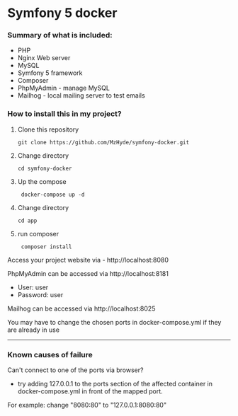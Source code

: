 # Symfony 5 docker

### Summary of what is included:

- PHP
- Nginx Web server
- MySQL 
- Symfony 5 framework
- Composer
- PhpMyAdmin - manage MySQL
- Mailhog - local mailing server to test emails

### How to install this in my project?

1. Clone this repository
    ```
    git clone https://github.com/MzHyde/symfony-docker.git
    ```
2. Change directory
    ```
    cd symfony-docker
    ```
3. Up the compose
    ```
     docker-compose up -d
    ```
4. Change directory
    ```
    cd app
    ```
5. run composer
    ```
     composer install
    ```
Access your project website via - http://localhost:8080

PhpMyAdmin can be accessed via http://localhost:8181
- User: user
- Password: user

Mailhog can be accessed via http://localhost:8025

You may have to change the chosen ports in docker-compose.yml if they are already in use

 
  
-----------
 
### Known causes of failure

 Can't connect to one of the ports via browser?
 
 - try adding 127.0.0.1 to the ports section of the affected container in docker-compose.yml in front of the mapped port. 
 
 For example: 
 change "8080:80" to "127.0.0.1:8080:80"
  